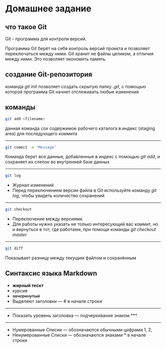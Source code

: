 # Домашнее задание

## что такое Git

Git - программа для контроля версий.

Программа Git берёт на себя контроль версий проекта и позволяет переключаться между ними. 
Git хранит не файлы целиком, а отличия между ними. Это позволяет экономить память.

## создание Git-репозитория
команда *git init* позволяет создать скрытую папку *.git*, с помощью которой программа Git начнет отслеживать любые изменения

## команды
```sh
git add <filename>
```
данная команда сох содержимое рабочего каталога в индекс (staging area) для последующего коммита
***
```sh
git commit -m "Message"
```
Команда берет все данные, добавленные в индекс с помощью *git add*, и сохраняет их слепок во внутренней базе данных 
***
```sh
git log
```
* Журнал изменений
* Перед переключением версии файла в Git 
используйте команду *git log*, чтобы увидеть количество сохранений
***
```sh
git checkout
```
* Переключение между версиями.
* Для работы нужно указать не только 
интересующий вас коммит, но и вернуться 
в тот, где работаем, при помощи команды 
*git checkout master*
***
```sh
git diff
```
Показывает разницу между текущим файлом 
и сохранённым

## Синтаксис языка Markdown

* **жирный тескт**
* *курсив*
* ~~зачеркнутый~~
* Выделяют заголовки — # в начале строки
***
* Показать уровень заголовка — 
подчеркивание знаком ***
***
* Нумерованные Списки — обозначаются 
обычными цифрами 1, 2, 
* Ненумерованные Списки — обозначаются знаками * в начале строки